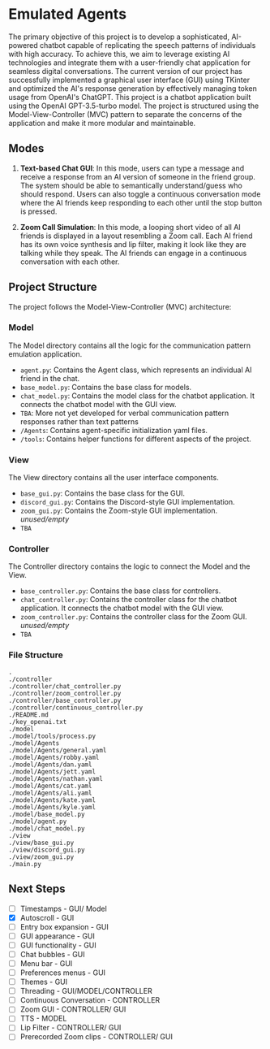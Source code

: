 # Emulated Agents

The primary objective of this project is to develop a sophisticated, AI-powered chatbot capable of replicating the speech patterns of individuals with high accuracy. To achieve this, we aim to leverage existing AI technologies and integrate them with a user-friendly chat application for seamless digital conversations. The current version of our project has successfully implemented a graphical user interface (GUI) using TKinter and optimized the AI's response generation by effectively managing token usage from OpenAI's ChatGPT.
This project is a chatbot application built using the OpenAI GPT-3.5-turbo model. The project is structured using the Model-View-Controller (MVC) pattern to separate the concerns of the application and make it more modular and maintainable.

## Modes

1. **Text-based Chat GUI**: In this mode, users can type a message and receive a response from an AI version of someone in the friend group. The system should be able to semantically understand/guess who should respond. Users can also toggle a continuous conversation mode where the AI friends keep responding to each other until the stop button is pressed.

2. **Zoom Call Simulation**: In this mode, a looping short video of all AI friends is displayed in a layout resembling a Zoom call. Each AI friend has its own voice synthesis and lip filter, making it look like they are talking while they speak. The AI friends can engage in a continuous conversation with each other.

## Project Structure

The project follows the Model-View-Controller (MVC) architecture:

### Model

The Model directory contains all the logic for the communication pattern emulation application.

- `agent.py`: Contains the Agent class, which represents an individual AI friend in the chat.
- `base_model.py`: Contains the base class for models.
- `chat_model.py`: Contains the model class for the chatbot application. It connects the chatbot model with the GUI view.
- `TBA`: More not yet developed for verbal communication pattern responses rather than text patterns
- `/Agents`: Contains agent-specific initialization yaml files.
- `/tools`: Contains helper functions for different aspects of the project.

### View

The View directory contains all the user interface components.

- `base_gui.py`: Contains the base class for the GUI.
- `discord_gui.py`: Contains the Discord-style GUI implementation.
- `zoom_gui.py`: Contains the Zoom-style GUI implementation. *unused/empty*
- `TBA`

### Controller

The Controller directory contains the logic to connect the Model and the View.

- `base_controller.py`: Contains the base class for controllers.
- `chat_controller.py`: Contains the controller class for the chatbot application. It connects the chatbot model with the GUI view.
- `zoom_controller.py`: Contains the controller class for the Zoom GUI. *unused/empty*
- `TBA`

### File Structure
```
.
./controller
./controller/chat_controller.py
./controller/zoom_controller.py
./controller/base_controller.py
./controller/continuous_controller.py
./README.md
./key_openai.txt
./model
./model/tools/process.py
./model/Agents
./model/Agents/general.yaml
./model/Agents/robby.yaml
./model/Agents/dan.yaml
./model/Agents/jett.yaml
./model/Agents/nathan.yaml
./model/Agents/cat.yaml
./model/Agents/ali.yaml
./model/Agents/kate.yaml
./model/Agents/kyle.yaml
./model/base_model.py
./model/agent.py
./model/chat_model.py
./view
./view/base_gui.py
./view/discord_gui.py
./view/zoom_gui.py
./main.py
```

## Next Steps

- [ ] Timestamps - GUI/ Model
- [x] Autoscroll - GUI
- [ ] Entry box expansion - GUI
- [ ] GUI appearance - GUI
- [ ] GUI functionality - GUI
- [ ] Chat bubbles - GUI
- [ ] Menu bar - GUI
- [ ] Preferences menus - GUI
- [ ] Themes - GUI
- [ ] Threading - GUI/MODEL/CONTROLLER
- [ ] Continuous Conversation - CONTROLLER
- [ ] Zoom GUI - CONTROLLER/ GUI
- [ ] TTS - MODEL
- [ ] Lip Filter - CONTROLLER/ GUI
- [ ] Prerecorded Zoom clips - CONTROLLER/ GUI
